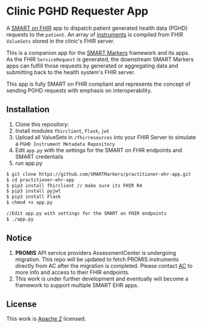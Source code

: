 Clinic PGHD Requester App
===========================


A [SMART on FHIR][sf] app to dispatch patient generated health data (PGHD) requests to the `patient`. An array of [instruments][ilist] is compiled from FHIR `ValueSets` stored in the clinic's FHIR server. 

This is a companion app for the [SMART Markers][sm] framework and its apps. As the FHIR `ServiceRequest` is generated, the downstream SMART Markers apps can fulfill those requests by generated or aggregating data and submitting back to the health system's FHIR server.

This app is fully SMART on FHIR compliant and represents the concept of sending PGHD requests with emphasis on interoperability. 


Installation
------------

1. Clone this repository: 
2. Install modules `fhirclient`, `Flask`, `jwt`
3. Upload all ValueSets in `/fhirresources` into your FHIR Server to simulate a `PGHD Instrument Metadata Repository`
3. Edit `app.py` with the settings for the SMART on FHIR endpoints and SMART credentails 
4. run app.py



```bash
$ git clone https://github.com/SMARTMarkers/practitioner-ehr-app.git
$ cd practitioner-ehr-app
$ pip3 install fhirclient // make sure its FHIR R4
$ pip3 install pyjwt
$ pip3 install Flask
$ chmod +x app.py

//Edit app.py with settings for the SMART on FHIR endpoints
$ ./app.py
```

Notice
----------
1. **PROMIS** API service providers AssessmentCenter is undergoing migration. This repo will be updated to fetch PROMIS instruments directly from AC after the migration is completed. Please contact [AC](http://assessmentcenter.net) to more info and access to their FHIR endpoints.
2. This work is under further development and eventually will become a framework to support multiple SMART EHR apps.


License
-------
This work is [Apache 2](LICENSE.txt) licensed.


[sf]: https://docs.smarthealthit.org
[ilist]: https://github.com/SMARTMarkers/smartmarkers-ios/tree/master/Sources/Instruments
[sm]: https://github.com/SMARTMarkers/smartmarkers-ios